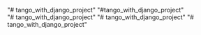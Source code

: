 "# tango_with_django_project" 
"#tango_with_django_project"  
"# tango_with_django_project" 
"# tango_with_django_project" 
"# tango_with_django_project" 
